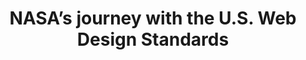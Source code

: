 ---
title: NASA’s journey with the U.S. Web Design Standards
layout: external
external_url: https://18f.gsa.gov/2017/03/21/nasa-journey-with-us-web-design-standards/
---